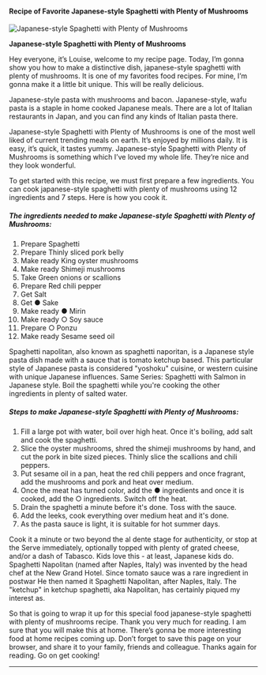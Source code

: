             

#### Recipe of Favorite Japanese-style Spaghetti with Plenty of Mushrooms

![Japanese-style Spaghetti with Plenty of Mushrooms](https://img-global.cpcdn.com/recipes/5880834134376448/751x532cq70/japanese-style-spaghetti-with-plenty-of-mushrooms-recipe-main-photo.jpg)

**Japanese-style Spaghetti with Plenty of Mushrooms**

Hey everyone, it’s Louise, welcome to my recipe page. Today, I’m gonna show you how to make a distinctive dish, japanese-style spaghetti with plenty of mushrooms. It is one of my favorites food recipes. For mine, I’m gonna make it a little bit unique. This will be really delicious.

Japanese-style pasta with mushrooms and bacon. Japanese-style, wafu pasta is a staple in home cooked Japanese meals. There are a lot of Italian restaurants in Japan, and you can find any kinds of Italian pasta there.

Japanese-style Spaghetti with Plenty of Mushrooms is one of the most well liked of current trending meals on earth. It’s enjoyed by millions daily. It is easy, it’s quick, it tastes yummy. Japanese-style Spaghetti with Plenty of Mushrooms is something which I’ve loved my whole life. They’re nice and they look wonderful.

To get started with this recipe, we must first prepare a few ingredients. You can cook japanese-style spaghetti with plenty of mushrooms using 12 ingredients and 7 steps. Here is how you cook it.

##### The ingredients needed to make Japanese-style Spaghetti with Plenty of Mushrooms:

1.  Prepare Spaghetti
2.  Prepare Thinly sliced pork belly
3.  Make ready King oyster mushrooms
4.  Make ready Shimeji mushrooms
5.  Take Green onions or scallions
6.  Prepare Red chili pepper
7.  Get Salt
8.  Get ● Sake
9.  Make ready ● Mirin
10.  Make ready ○ Soy sauce
11.  Prepare ○ Ponzu
12.  Make ready Sesame seed oil

Spaghetti napolitan, also known as spaghetti naporitan, is a Japanese style pasta dish made with a sauce that is tomato ketchup based. This particular style of Japanese pasta is considered "yoshoku" cuisine, or western cuisine with unique Japanese influences. Same Series: Spaghetti with Salmon in Japanese style. Boil the spaghetti while you're cooking the other ingredients in plenty of salted water.

##### Steps to make Japanese-style Spaghetti with Plenty of Mushrooms:

1.  Fill a large pot with water, boil over high heat. Once it's boiling, add salt and cook the spaghetti.
2.  Slice the oyster mushrooms, shred the shimeji mushrooms by hand, and cut the pork in bite sized pieces. Thinly slice the scallions and chili peppers.
3.  Put sesame oil in a pan, heat the red chili peppers and once fragrant, add the mushrooms and pork and heat over medium.
4.  Once the meat has turned color, add the ● ingredients and once it is cooked, add the ○ ingredients. Switch off the heat.
5.  Drain the spaghetti a minute before it's done. Toss with the sauce.
6.  Add the leeks, cook everything over medium heat and it's done.
7.  As the pasta sauce is light, it is suitable for hot summer days.

Cook it a minute or two beyond the al dente stage for authenticity, or stop at the Serve immediately, optionally topped with plenty of grated cheese, and/or a dash of Tabasco. Kids love this - at least, Japanese kids do. Spaghetti Napolitan (named after Naples, Italy) was invented by the head chef at the New Grand Hotel. Since tomato sauce was a rare ingredient in postwar He then named it Spaghetti Napolitan, after Naples, Italy. The "ketchup" in ketchup spaghetti, aka Napolitan, has certainly piqued my interest as.

So that is going to wrap it up for this special food japanese-style spaghetti with plenty of mushrooms recipe. Thank you very much for reading. I am sure that you will make this at home. There’s gonna be more interesting food at home recipes coming up. Don’t forget to save this page on your browser, and share it to your family, friends and colleague. Thanks again for reading. Go on get cooking!

* * *